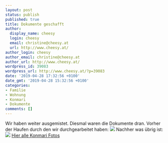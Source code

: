 ```yaml
---
layout: post
status: publish
published: true
title: Dokumente geschafft
author:
  display_name: cheesy
  login: cheesy
  email: christine@cheesy.at
  url: http://www.cheesy.at/
author_login: cheesy
author_email: christine@cheesy.at
author_url: http://www.cheesy.at/
wordpress_id: 39083
wordpress_url: http://www.cheesy.at/?p=39083
date: '2019-04-28 17:32:56 +0100'
date_gmt: '2019-04-28 15:32:56 +0100'
categories:
- Familie
- Wohnung
- Konmari
- Dokumente
comments: []
---
```

Wir haben weiter ausgemistet. Diesmal waren die Dokumente dran.
Vorher der Haufen durch den wir durchgearbeitet haben:
 ![](http://www.cheesy.at/wp-content/uploads/Konmari-Part-3-Dokumente-1.jpg)
Nachher was übrig ist:
 ![](http://www.cheesy.at/wp-content/uploads/Konmari-Part-3-Dokumente-3.jpg)
[Hier alle Konmari Fotos](http://www.cheesy.at/fotos/leben-in-belfast/konmari/)
